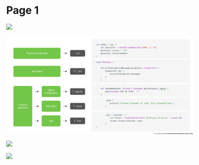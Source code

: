 # Page 1

![](<../../../.gitbook/assets/스크린샷 2021-10-28 오후 8.39.45.png>)

![](<../../../.gitbook/assets/image (1).png>)

![](<../../../.gitbook/assets/스크린샷 2021-10-28 오후 8.51.42.png>)

![](<../../../.gitbook/assets/스크린샷 2021-10-28 오후 8.51.00.png>)


